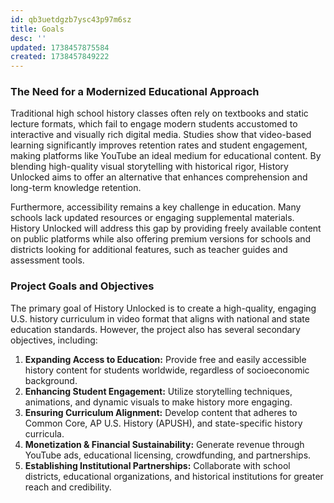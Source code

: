 ```yaml
---
id: qb3uetdgzb7ysc43p97m6sz
title: Goals
desc: ''
updated: 1738457875584
created: 1738457849222
---
```

### **The Need for a Modernized Educational Approach**

Traditional high school history classes often rely on textbooks and static lecture formats, which fail to engage modern students accustomed to interactive and visually rich digital media. Studies show that video-based learning significantly improves retention rates and student engagement, making platforms like YouTube an ideal medium for educational content. By blending high-quality visual storytelling with historical rigor, History Unlocked aims to offer an alternative that enhances comprehension and long-term knowledge retention.

Furthermore, accessibility remains a key challenge in education. Many schools lack updated resources or engaging supplemental materials. History Unlocked will address this gap by providing freely available content on public platforms while also offering premium versions for schools and districts looking for additional features, such as teacher guides and assessment tools.

### **Project Goals and Objectives**

The primary goal of History Unlocked is to create a high-quality, engaging U.S. history curriculum in video format that aligns with national and state education standards. However, the project also has several secondary objectives, including:

1. **Expanding Access to Education:** Provide free and easily accessible history content for students worldwide, regardless of socioeconomic background.
2. **Enhancing Student Engagement:** Utilize storytelling techniques, animations, and dynamic visuals to make history more engaging.
3. **Ensuring Curriculum Alignment:** Develop content that adheres to Common Core, AP U.S. History (APUSH), and state-specific history curricula.
4. **Monetization & Financial Sustainability:** Generate revenue through YouTube ads, educational licensing, crowdfunding, and partnerships.
5. **Establishing Institutional Partnerships:** Collaborate with school districts, educational organizations, and historical institutions for greater reach and credibility.
